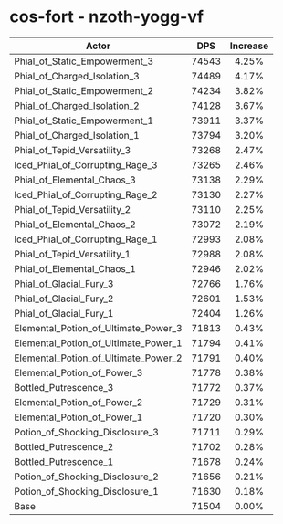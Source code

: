 # cos-fort - nzoth-yogg-vf
| Actor | DPS | Increase |
|---|:---:|:---:|
|Phial_of_Static_Empowerment_3|74543|4.25%|
|Phial_of_Charged_Isolation_3|74489|4.17%|
|Phial_of_Static_Empowerment_2|74234|3.82%|
|Phial_of_Charged_Isolation_2|74128|3.67%|
|Phial_of_Static_Empowerment_1|73911|3.37%|
|Phial_of_Charged_Isolation_1|73794|3.20%|
|Phial_of_Tepid_Versatility_3|73268|2.47%|
|Iced_Phial_of_Corrupting_Rage_3|73265|2.46%|
|Phial_of_Elemental_Chaos_3|73138|2.29%|
|Iced_Phial_of_Corrupting_Rage_2|73130|2.27%|
|Phial_of_Tepid_Versatility_2|73110|2.25%|
|Phial_of_Elemental_Chaos_2|73072|2.19%|
|Iced_Phial_of_Corrupting_Rage_1|72993|2.08%|
|Phial_of_Tepid_Versatility_1|72988|2.08%|
|Phial_of_Elemental_Chaos_1|72946|2.02%|
|Phial_of_Glacial_Fury_3|72766|1.76%|
|Phial_of_Glacial_Fury_2|72601|1.53%|
|Phial_of_Glacial_Fury_1|72404|1.26%|
|Elemental_Potion_of_Ultimate_Power_3|71813|0.43%|
|Elemental_Potion_of_Ultimate_Power_1|71794|0.41%|
|Elemental_Potion_of_Ultimate_Power_2|71791|0.40%|
|Elemental_Potion_of_Power_3|71778|0.38%|
|Bottled_Putrescence_3|71772|0.37%|
|Elemental_Potion_of_Power_2|71729|0.31%|
|Elemental_Potion_of_Power_1|71720|0.30%|
|Potion_of_Shocking_Disclosure_3|71711|0.29%|
|Bottled_Putrescence_2|71702|0.28%|
|Bottled_Putrescence_1|71678|0.24%|
|Potion_of_Shocking_Disclosure_2|71656|0.21%|
|Potion_of_Shocking_Disclosure_1|71630|0.18%|
|Base|71504|0.00%|
